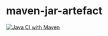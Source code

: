 # maven-jar-artefact

[![Java CI with Maven](https://github.com/ddleonces/maven-jar-artefact/actions/workflows/mvn-test.yml/badge.svg)](https://github.com/ddleonces/maven-jar-artefact/actions/workflows/mvn-test.yml)
